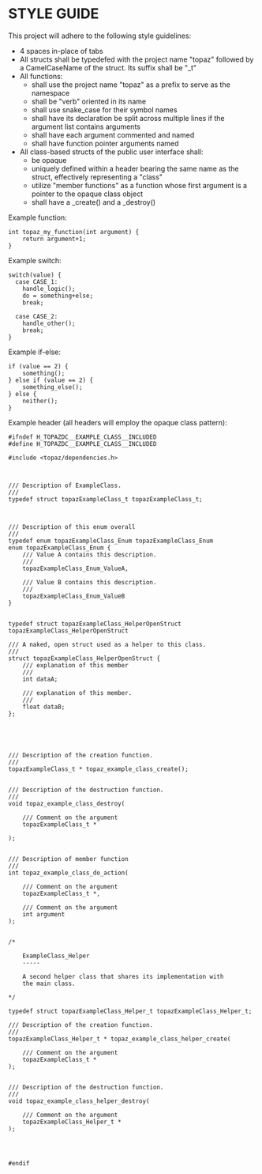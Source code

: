 STYLE GUIDE
===========

This project will adhere to the following style guidelines:
- 4 spaces in-place of tabs
- All structs shall be typedefed with the project name "topaz" followed by a CamelCaseName of the struct. Its suffix shall be "_t"
- All functions:
	- shall use the project name "topaz" as a prefix to serve as the namespace
	- shall be "verb" oriented in its name
	- shall use snake_case for their symbol names
    - shall have its declaration be split across multiple lines if the argument list contains arguments
    - shall have each argument commented and named
    - shall have function pointer arguments named
- All class-based structs of the public user interface shall:
	- be opaque 
	- uniquely defined within a header bearing the same name as the struct, effectively representing a "class"
	- utilize "member functions" as a function whose first argument is a pointer to the opaque class object
	- shall have a _create() and a _destroy()





Example function:
```
int topaz_my_function(int argument) {
    return argument+1;
}

```


Example switch: 
```
switch(value) {
  case CASE_1:
    handle_logic();
    do = something+else;
    break;

  case CASE_2:
    handle_other();
    break;
}
```


Example if-else:
```
if (value == 2) {
    something();
} else if (value == 2) {
    something_else();
} else {
    neither();
}
```


Example header (all headers will employ the opaque class pattern):
```
#ifndef H_TOPAZDC__EXAMPLE_CLASS__INCLUDED
#define H_TOPAZDC__EXAMPLE_CLASS__INCLUDED

#include <topaz/dependencies.h>



/// Description of ExampleClass.
///
typedef struct topazExampleClass_t topazExampleClass_t;



/// Description of this enum overall
///
typedef enum topazExampleClass_Enum topazExampleClass_Enum
enum topazExampleClass_Enum {
    /// Value A contains this description.
    ///
    topazExampleClass_Enum_ValueA,

    /// Value B contains this description.
    ///
    topazExampleClass_Enum_ValueB
}


typedef struct topazExampleClass_HelperOpenStruct topazExampleClass_HelperOpenStruct

/// A naked, open struct used as a helper to this class.
///
struct topazExampleClass_HelperOpenStruct {
    /// explanation of this member
    ///
    int dataA;

    /// explanation of this member.
    ///
    float dataB;
};





/// Description of the creation function.
///
topazExampleClass_t * topaz_example_class_create();


/// Description of the destruction function.
///
void topaz_example_class_destroy(

    /// Comment on the argument
    topazExampleClass_t *
    
);


/// Description of member function
///
int topaz_example_class_do_action(

    /// Comment on the argument
    topazExampleClass_t *, 

    /// Comment on the argument
    int argument
);


/* 

    ExampleClass_Helper
    -----

    A second helper class that shares its implementation with 
    the main class.

*/

typedef struct topazExampleClass_Helper_t topazExampleClass_Helper_t;

/// Description of the creation function.
///
topazExampleClass_Helper_t * topaz_example_class_helper_create(

    /// Comment on the argument    
    topazExampleClass_t *
);


/// Description of the destruction function.
///
void topaz_example_class_helper_destroy(

    /// Comment on the argument    
    topazExampleClass_Helper_t *    
);




#endif
```


